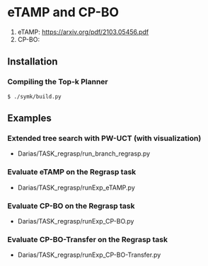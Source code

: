 # eTAMP and CP-BO

1) eTAMP: https://arxiv.org/pdf/2103.05456.pdf
2) CP-BO: 

## Installation

### Compiling the Top-k Planner
```console
$ ./symk/build.py
```

## Examples

### Extended tree search with PW-UCT (with visualization)

* Darias/TASK_regrasp/run_branch_regrasp.py

### Evaluate eTAMP on the Regrasp task

* Darias/TASK_regrasp/runExp_eTAMP.py

### Evaluate CP-BO on the Regrasp task

* Darias/TASK_regrasp/runExp_CP-BO.py

### Evaluate CP-BO-Transfer on the Regrasp task

* Darias/TASK_regrasp/runExp_CP-BO-Transfer.py
